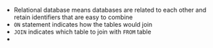 - Relational database means databases are related to each other and retain identifiers that are easy to combine
- `ON` statement indicates how the tables would join
- `JOIN` indicates which table to join with `FROM` table
- 
